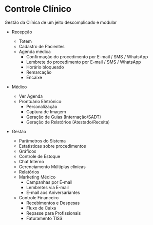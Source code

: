 # Controle Clínico

Gestão da Clínica de um jeito descomplicado e modular

* Recepção
  - Totem
  - Cadastro de Pacientes
  - Agenda médica
    - Confirmação do procedimento por E-mail / SMS / WhatsApp
    - Lembrete  do procedimento por E-mail / SMS / WhatsApp
    - Horário bloqueado
    - Remarcação
    - Encaixe
  
* Médico
  - Ver Agenda
  - Prontuário Eletrônico
    - Personalização 
    - Captura de Imagem
    - Geração de Guias (Internação/SADT)
    - Geração de Relatórios (Atestado/Receita)

* Gestão 
  - Parâmetros do Sistema
  - Estatísticas sobre procedimentos
  - Gráficos
  - Controle de Estoque
  - Chat Interno
  - Gerenciamento Múltiplas clínicas
  - Relatórios
  - Marketing Médico
    - Campanhas por E-mail
    - Lembretes via E-mail
    - E-mail aos Aniversariantes
  - Controle Financeiro
    - Recebimentos e Despesas
    - Fluxo de Caixa
    - Repasse para Profissionais
    - Faturamento TISS 
